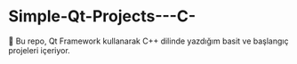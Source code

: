 # Simple-Qt-Projects---C-
🚀 Bu repo, Qt Framework kullanarak C++ dilinde yazdığım basit ve başlangıç projeleri içeriyor.
